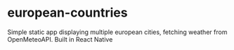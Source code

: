 # european-countries
Simple static app displaying multiple european cities, fetching weather from OpenMeteoAPI.
Built in React Native
